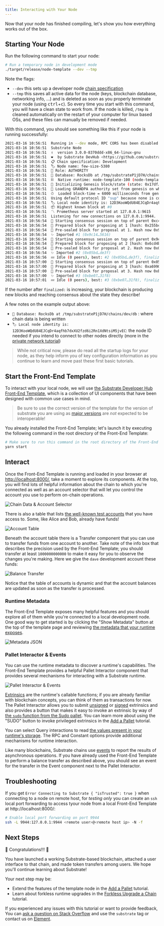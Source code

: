 ```yaml
---
title: Interacting with Your Node
---
```


Now that your node has finished compiling, let's show you how everything works out of the box.

## Starting Your Node

Run the following command to start your node:

```bash
# Run a temporary node in development mode
./target/release/node-template --dev --tmp
```

Note the flags:
- `--dev` this sets up a developer node [chain specification](../../knowledgebase/integrate/chain-spec)
- `--tmp` this saves all active data for the node (keys, blockchain database, networking info, ...)
and is deleted as soon as you properly terminate your node (using <kbd>ctrl</kbd>+<kbd>c</kbd>). So every time you start with this command, you will have a clean state to work from. If the node is killed, `/tmp` is cleaned automatically on the restart of your
computer for linux based OSs, and these files can manually be removed if needed.

With this command, you should see something like this if your node is running successfully:

```bash
2021-03-16 10:56:51  Running in --dev mode, RPC CORS has been disabled.
2021-03-16 10:56:51  Substrate Node
2021-03-16 10:56:51  ✌️  version 3.0.0-8370ddd-x86_64-linux-gnu
2021-03-16 10:56:51  ❤️  by Substrate DevHub <https://github.com/substrate-developer-hub>, 2017-2021
2021-03-16 10:56:51  📋 Chain specification: Development
2021-03-16 10:56:51  🏷 Node name: few-size-5380
2021-03-16 10:56:51  👤 Role: AUTHORITY
2021-03-16 10:56:51  💾 Database: RocksDb at /tmp/substrateP1jD7H/chains/dev/db
2021-03-16 10:56:51  ⛓  Native runtime: node-template-100 (node-template-1.tx1.au1)
2021-03-16 10:56:51  🔨 Initializing Genesis block/state (state: 0x17df…04a0, header-hash: 0xc43b…ed16)
2021-03-16 10:56:51  👴 Loading GRANDPA authority set from genesis on what appears to be first startup.
2021-03-16 10:56:51  ⏱  Loaded block-time = 6000 milliseconds from genesis on first-launch
2021-03-16 10:56:51  Using default protocol ID "sup" because none is configured in the chain specs
2021-03-16 10:56:51  🏷 Local node identity is: 12D3KooWQdU84EJCqDr4aqfhb7dxXU2fzd6i2Rn1XdNtsiM5jvEC
2021-03-16 10:56:51  📦 Highest known block at #0
2021-03-16 10:56:51  〽️ Prometheus server started at 127.0.0.1:9615
2021-03-16 10:56:51  Listening for new connections on 127.0.0.1:9944.
2021-03-16 10:56:54  🙌 Starting consensus session on top of parent 0xc43b4514877d7dcfff2459cdfe609a96cf8e9b9723589635d7215de6bf00ed16
2021-03-16 10:56:54  🎁 Prepared block for proposing at 1 [hash: 0x255bcf44df92dd4ccaca15d92d4a3db9d276e42843e21ab0cc840e207b2649d6; parent_hash: 0xc43b…ed16; extrinsics (1): [0x02bf…2cbd]]
2021-03-16 10:56:54  🔖 Pre-sealed block for proposal at 1. Hash now 0x9c14d9caccc37f8142fc348d184fb4bd8a8bc217a8979493d7f46d4220775616, previously 0x255bcf44df92dd4ccaca15d92d4a3db9d276e42843e21ab0cc840e207b2649d6.
2021-03-16 10:56:54  ✨ Imported #1 (0x9c14…5616)
2021-03-16 10:56:54  🙌 Starting consensus session on top of parent 0x9c14d9caccc37f8142fc348d184fb4bd8a8bc217a8979493d7f46d4220775616
2021-03-16 10:56:54  🎁 Prepared block for proposing at 2 [hash: 0x6cd4bd9d2a531750c10610bdaa5af0075745b6612ffa3623c14d699250b4e732; parent_hash: 0x9c14…5616; extrinsics (1): [0x3cc8…b8d9]]
2021-03-16 10:56:54  🔖 Pre-sealed block for proposal at 2. Hash now 0x05bd3317b51d717163dfa8847369d7f697c6180868c29f02d0b7ff79c5bbde3f, previously 0x6cd4bd9d2a531750c10610bdaa5af0075745b6612ffa3623c14d699250b4e732.
2021-03-16 10:56:54  ✨ Imported #2 (0x05bd…de3f)
2021-03-16 10:56:56  💤 Idle (0 peers), best: #2 (0x05bd…de3f), finalized #0 (0xc43b…ed16), ⬇ 0 ⬆ 0
2021-03-16 10:57:00  🙌 Starting consensus session on top of parent 0x05bd3317b51d717163dfa8847369d7f697c6180868c29f02d0b7ff79c5bbde3f
2021-03-16 10:57:00  🎁 Prepared block for proposing at 3 [hash: 0xa6990964cf4f184edc08acd61c3c01ac8975abbba6d42f4eec3f9658097aec04; parent_hash: 0x05bd…de3f; extrinsics (1): [0xd6ed…86a5]]
2021-03-16 10:57:00  🔖 Pre-sealed block for proposal at 3. Hash now 0xbe07e322ca525e580a3703637db191c6df091b0242a411b88fa0c43ef0ac31f8, previously 0xa6990964cf4f184edc08acd61c3c01ac8975abbba6d42f4eec3f9658097aec04.
2021-03-16 10:57:00  ✨ Imported #3 (0xbe07…31f8)
2021-03-16 10:57:01  💤 Idle (0 peers), best: #3 (0xbe07…31f8), finalized #1 (0x9c14…5616), ⬇ 0 ⬆ 0
```

If the number after `finalized:` is increasing, your blockchain is producing new blocks and reaching
consensus about the state they describe!

A few notes on the example output above:
- `💾 Database: RocksDb at /tmp/substrateP1jD7H/chains/dev/db` : where chain data is being written
- `🏷 Local node identity is: 12D3KooWQdU84EJCqDr4aqfhb7dxXU2fzd6i2Rn1XdNtsiM5jvEC`: the node ID
needed if you intend to connect to other nodes directly (more in the
[private network tutorial](../start-a-private-network/index))

> While not critical now, please do read all the startup logs for your node, as they help inform you
> of key configuration information as you continue to learn and move past these first basic tutorials.

## Start the Front-End Template

To interact with your local node, we will use
[the Substrate Developer Hub Front-End Template](https://github.com/substrate-developer-hub/substrate-front-end-template),
which is a collection of UI components that have been designed with common use cases in mind.

> Be sure to use the correct version of the template for the version of substrate you are using
> as [major versions](https://semver.org/) are _not_ expected to be interoperable!

You already installed the Front-End Template; let's launch it by executing the following command
in the root directory of the Front-End Template:

```bash
# Make sure to run this command in the root directory of the Front-End Template
yarn start
```

## Interact

Once the Front-End Template is running and loaded in your browser at
[http://localhost:8000/](http://localhost:8000/), take a moment to explore its components. At the
top, you will find lots of helpful information about the chain to which you're connected as well as
an account selector that will let you control the account you use to perform on-chain operations.

![Chain Data & Account Selector](assets/tutorials/first-chain/chain-data.png)

There is also a table that lists
[the well-known test accounts](../../knowledgebase/integrate/subkey#well-known-keys) that you have
access to. Some, like Alice and Bob, already have funds!

![Account Table](assets/tutorials/first-chain/accts-prefunded.png)

Beneath the account table there is a Transfer component that you can use to transfer funds from one
account to another. Take note of the info box that describes the precision used by the Front-End
Template; you should transfer at least `1000000000000` to make it easy for you to observe the
changes you're making. Here we give the `dave` development account these funds:

![Balance Transfer](assets/tutorials/first-chain/apps-transfer.png)

Notice that the table of accounts is dynamic and that the account balances are updated as soon as
the transfer is processed.

### Runtime Metadata

The Front-End Template exposes many helpful features and you should explore all of them while you're
connected to a local development node. One good way to get started is by clicking the "Show
Metadata" button at the top of the template page and reviewing
[the metadata that your runtime exposes](../../knowledgebase/runtime/metadata).

![Metadata JSON](assets/tutorials/first-chain/metadata.png)

### Pallet Interactor & Events

You can use the runtime metadata to discover a runtime's capabilities. The Front-End Template
provides a helpful Pallet Interactor component that provides several mechanisms for interacting with
a Substrate runtime.

![Pallet Interactor & Events](assets/tutorials/first-chain/interactor-events.png)

[Extrinsics](../../knowledgebase/learn-substrate/extrinsics) are the runtime's callable functions;
if you are already familiar with blockchain concepts, you can think of them as transactions for now.
The Pallet Interactor allows you to submit
[unsigned](../../knowledgebase/learn-substrate/extrinsics#unsigned-transactions) or
[signed](../../knowledgebase/learn-substrate/extrinsics#signed-transactions) extrinsics and also
provides a button that makes it easy to invoke an extrinsic by way of
[the `sudo` function from the Sudo pallet](https://substrate.dev/rustdocs/latest/pallet_sudo/enum.Call.html#variant.sudo).
You can learn more about using the "SUDO" button to invoke privileged extrinsics in the [Add a Pallet](../add-a-pallet) tutorial.

You can select Query interactions to read
[the values present in your runtime's storage](../../knowledgebase/runtime/storage). The RPC and
Constant options provide additional mechanisms for runtime interaction.

Like many blockchains, Substrate chains use [events](../../knowledgebase/runtime/events) to report
the results of asynchronous operations. If you have already used the Front-End Template to perform a
balance transfer as described above, you should see an event for the transfer in the Event component
next to the Pallet Interactor.

## Troubleshooting

If you get `Error Connecting to Substrate { "isTrusted": true }` 
when connecting to a node on remote host, for _testing only_ you can create 
an `ssh` local port forwarding to access tyour node from a local Front-End Template 
at http://localhost:8000/:
```bash
# Enable local port forwarding on port 9944
ssh -L 9944:127.0.0.1:9944 <remote user>@<remote host ip> -N -f
```

## Next Steps

🎉 Congratulations!!! 🎉

You have launched a working Substrate-based blockchain, attached a user interface to that chain, and
made token transfers among users. We hope you'll continue learning about Substrate!

Your next step may be:

- Extend the features of the template node in the [Add a Pallet](../add-a-pallet) tutorial.
- Learn about forkless runtime upgrades in the [Forkless Upgrade a Chain](../forkless-upgrade) tutorial.

If you experienced any issues with this tutorial or want to provide feedback, You can
[ask a question on Stack Overflow](https://stackoverflow.com/questions/tagged/substrate) and use the
`substrate` tag or contact us on
[Element](https://matrix.to/#/#substrate-technical:matrix.org).
